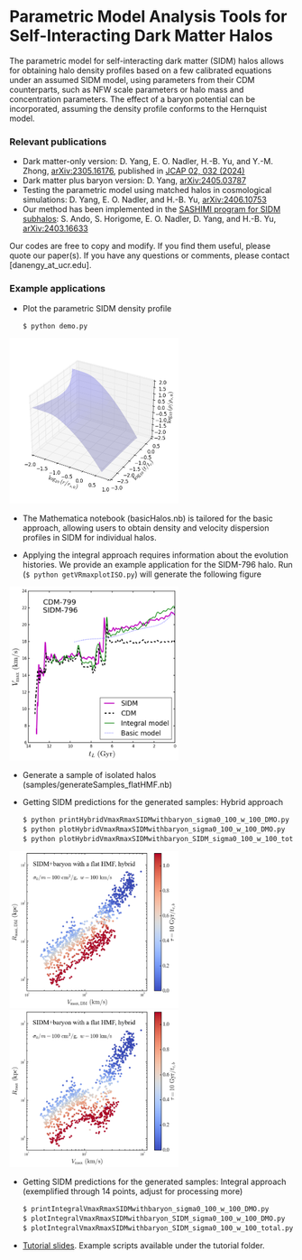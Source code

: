 # Parametric Model Analysis Tools for Self-Interacting Dark Matter Halos

The parametric model for self-interacting dark matter (SIDM) halos allows for obtaining halo density profiles based on a few calibrated equations under an assumed SIDM model, using parameters from their CDM counterparts, such as NFW scale parameters or halo mass and concentration parameters. The effect of a baryon potential can be incorporated, assuming the density profile conforms to the Hernquist model.

### Relevant publications 

- Dark matter-only version: D. Yang, E. O. Nadler, H.-B. Yu, and Y.-M. Zhong, [arXiv:2305.16176](https://arxiv.org/abs/2305.16176), published in [JCAP 02, 032 (2024)](http://dx.doi.org/10.1088/1475-7516/2024/02/032)
- Dark matter plus baryon version: D. Yang, [arXiv:2405.03787](https://arxiv.org/abs/2405.03787)
- Testing the parametric model using matched halos in cosmological simulations: D. Yang, E. O. Nadler, and H.-B. Yu, [arXiv:2406.10753](http://arxiv.org/abs/2406.10753)
- Our method has been implemented in the [SASHIMI program for SIDM subhalos](https://github.com/shinichiroando/sashimi-si): S. Ando, S. Horigome, E. O. Nadler, D. Yang, and H.-B. Yu, [arXiv:2403.16633](https://arxiv.org/abs/2403.16633)

Our codes are free to copy and modify. If you find them useful, please quote our paper(s). 
If you have any questions or comments, please contact [danengy_at_ucr.edu].

### Example applications

- Plot the parametric SIDM density profile 
  ```
  $ python demo.py
  ```

<img src="https://github.com/DanengYang/parametricSIDM/blob/main/figs/demo.png" alt="Illustrate the parametric SIDM density profile" width="300"/>


- The Mathematica notebook (basicHalos.nb) is tailored for the basic approach, allowing users to obtain density and velocity dispersion profiles in SIDM for individual halos.

- Applying the integral approach requires information about the evolution histories. We provide an example application for the SIDM-796 halo. 
Run (`$ python getVRmaxplotISO.py`) will generate the following figure

<img src="https://github.com/DanengYang/parametricSIDM/blob/main/figs/fig_tL_vmax_case_cdm_799_796_C4_1000bins.png" alt="The Vmax evolution of a deeply core collapsing SIDM subhalo from the parametric model with the integral approach (solid-green), basic approach (dotted-blue), and the SIDM simulation (solid-magenta), as well as the CDM counterpart (dashed-black).
" width="300"/>

- Generate a sample of isolated halos (samples/generateSamples_flatHMF.nb)

- Getting SIDM predictions for the generated samples: Hybrid approach 
   ```bash
   $ python printHybridVmaxRmaxSIDMwithbaryon_sigma0_100_w_100_DMO.py
   $ python plotHybridVmaxRmaxSIDMwithbaryon_sigma0_100_w_100_DMO.py
   $ python plotHybridVmaxRmaxSIDMwithbaryon_SIDM_sigma0_100_w_100_total.py
   ```
<img src="https://github.com/DanengYang/parametricSIDM/blob/main/figs/fig_vmax_rmax_SIDM_baryon_flat_HMF_sigma0_100_w_100_DMO.png" alt="The Vmax-Rmax distribution of the dark matter component for the velocity-dependent SIDM model" width="300"/><img src="https://github.com/DanengYang/parametricSIDM/blob/main/figs/fig_vmax_rmax_SIDM_baryon_flat_HMF_sigma0_100_w_100.png" alt="The Vmax-Rmax distribution of dark matter plus baryons for the velocity-dependent SIDM model" width="300"/>

- Getting SIDM predictions for the generated samples: Integral approach (exemplified through 14 points, adjust for processing more)
   ```bash
   $ printIntegralVmaxRmaxSIDMwithbaryon_sigma0_100_w_100_DMO.py
   $ plotIntegralVmaxRmaxSIDMwithbaryon_SIDM_sigma0_100_w_100_DMO.py
   $ plotIntegralVmaxRmaxSIDMwithbaryon_SIDM_sigma0_100_w_100_total.py
   ```
- [Tutorial slides](https://github.com/DanengYang/parametricSIDM/blob/main/tutorial/A%20Quick%20Start%20for%20Working%20with%20SIDM%20Halos.pdf). Example scripts available under the tutorial folder. 

